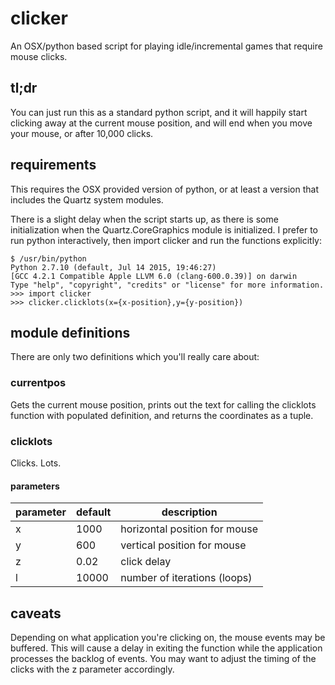 # clicker

An OSX/python based script for playing idle/incremental games that
require mouse clicks.

## tl;dr

You can just run this as a standard python script, and it will
happily start clicking away at the current mouse position, and will
end when you move your mouse, or after 10,000 clicks.

## requirements

This requires the OSX provided version of python, or at least a
version that includes the Quartz system modules.

There is a slight delay when the script starts up, as there is some
initialization when the Quartz.CoreGraphics module is initialized.
I prefer to run python interactively, then import clicker and run
the functions explicitly:

```
$ /usr/bin/python
Python 2.7.10 (default, Jul 14 2015, 19:46:27)
[GCC 4.2.1 Compatible Apple LLVM 6.0 (clang-600.0.39)] on darwin
Type "help", "copyright", "credits" or "license" for more information.
>>> import clicker
>>> clicker.clicklots(x={x-position},y={y-position})
```

## module definitions

There are only two definitions which you'll really care about:

### currentpos

Gets the current mouse position, prints out the text for calling
the clicklots function with populated definition, and returns the
coordinates as a tuple.

### clicklots

Clicks.  Lots.

#### parameters

 parameter | default | description
 ----------|---------|------------
 x | 1000 | horizontal position for mouse
 y | 600 |  vertical position for mouse
 z | 0.02 | click delay
 l | 10000 | number of iterations (loops)

## caveats

Depending on what application you're clicking on, the mouse events
may be buffered.  This will cause a delay in exiting the function
while the application processes the backlog of events.  You may
want to adjust the timing of the clicks with the z parameter
accordingly.
